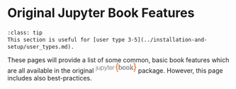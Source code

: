 # Original Jupyter Book Features

```{admonition} User types
:class: tip
This section is useful for [user type 3-5](../installation-and-setup/user_types.md).
```

These pages will provide a list of some common, basic book features which are all available in the original <a href="https://jupyterbook.org/"><img  style="display:inline-block; height:1.5em; width:auto; transform:translate(0, -0.15em)" src="../images/logo-wide.svg" alt="Jupyter book"></a> package. However, this page includes also best-practices.
